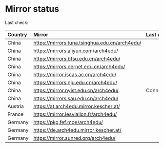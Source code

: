 <script src="./time.js"></script>
# Mirror status
Last check: <script type="text/javascript">localize(1744291956.510057);</script>

|Country|Mirror|Last update|
|:------|:-----|:----------|
|China|https://mirrors.tuna.tsinghua.edu.cn/arch4edu/|<script type="text/javascript">localize(1744267563);</script>|
|China|https://mirrors.aliyun.com/arch4edu/|<script type="text/javascript">localize(1744267563);</script>|
|China|https://mirrors.bfsu.edu.cn/arch4edu/|<script type="text/javascript">localize(1744267563);</script>|
|China|https://mirrors.cernet.edu.cn/arch4edu/|<script type="text/javascript">localize(1744267563);</script>|
|China|https://mirror.iscas.ac.cn/arch4edu/|<script type="text/javascript">localize(1744267563);</script>|
|China|https://mirrors.nju.edu.cn/arch4edu/|<script type="text/javascript">localize(1744181193);</script>|
|China|https://mirror.nyist.edu.cn/arch4edu/|ConnectionError|
|China|https://mirrors.sau.edu.cn/arch4edu/|<script type="text/javascript">localize(1731653531);</script>|
|Austria|https://at.arch4edu.mirror.kescher.at/|<script type="text/javascript">localize(1744267563);</script>|
|France|https://mirror.lesviallon.fr/arch4edu/|<script type="text/javascript">localize(1744267563);</script>|
|Germany|https://pkg.fef.moe/arch4edu/|<script type="text/javascript">localize(1744267563);</script>|
|Germany|https://de.arch4edu.mirror.kescher.at/|<script type="text/javascript">localize(1744267563);</script>|
|Germany|https://mirror.sunred.org/arch4edu/|<script type="text/javascript">localize(1744267563);</script>|

<script src="./tablefilter/tablefilter.js"></script>
<script src="./table.js"></script>